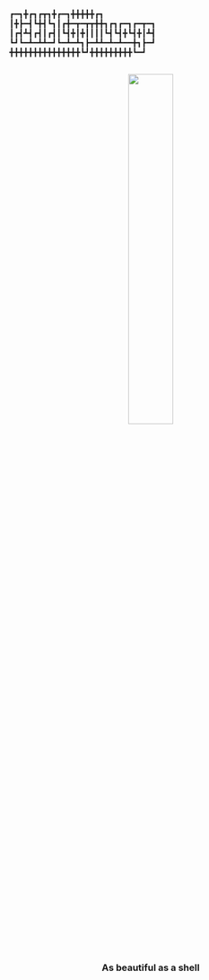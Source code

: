 ┏━┓╋┏┓┏┳┓╋┏━┓╋╋╋╋╋┏┓           \
┃╋┣━┫┗╋┫┗┓┃┏╋━┳━┳┳╋╋┓┏┓┏━┓┏━┳━┓\
┃┏┫┻┫┏┫┃┏┫┃┗┫╋┃╋┃┃┃┃┗┫┗┫╋┗┫╋┃┻┫\
┗┛┗━┻━┻┻━┛┗━┻━┻┓┣━┻┻━┻━┻━━╋┓┣━┛\
╋╋╋╋╋╋╋╋╋╋╋╋╋╋╋┗┛╋╋╋╋╋╋╋╋╋┗━┛  

<div align="center">
  <br>
  <a href=https://open.spotify.com/album/5CXBCsYUVcbeFHisHsBfnA> <img src=https://www.podcastjournal.net/photo/art/default/3659590-5359889.jpg?v=1326539099 width="40%">
  </a> </img>
  <h3>As beautiful as a shell</h3>
</div>
